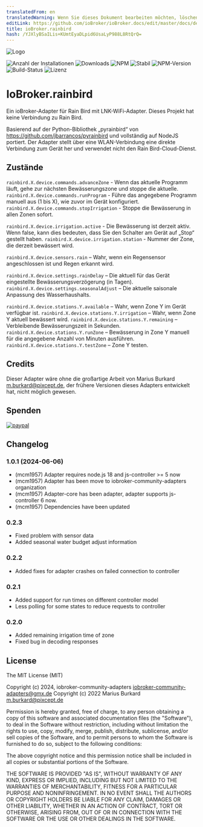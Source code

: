 ```yaml
---
translatedFrom: en
translatedWarning: Wenn Sie dieses Dokument bearbeiten möchten, löschen Sie bitte das Feld "translationsFrom". Andernfalls wird dieses Dokument automatisch erneut übersetzt
editLink: https://github.com/ioBroker/ioBroker.docs/edit/master/docs/de/adapterref/iobroker.rainbird/README.md
title: ioBroker.rainbird
hash: /YJXlyBSaILis+KUmtEyaDLpid6UsaLyP988L8RtQrQ=
---
```

![Logo](../../../en/adapterref/iobroker.rainbird/admin/rainbird.png)

![Anzahl der Installationen](http://iobroker.live/badges/rainbird-installed.svg)
![Downloads](https://img.shields.io/npm/dm/iobroker.rainbird.svg)
![NPM](https://nodei.co/npm/iobroker.rainbird.png?downloads=true)
![Stabil](http://iobroker.live/badges/rainbird-stable.svg)
![NPM-Version](https://img.shields.io/npm/v/iobroker.rainbird.svg)
![Build-Status](https://travis-ci.org/StrathCole/ioBroker.rainbird.svg?branch=master)
![Lizenz](https://img.shields.io/badge/license-MIT-blue.svg?style=flat)

# IoBroker.rainbird
Ein ioBroker-Adapter für Rain Bird mit LNK-WiFi-Adapter. Dieses Projekt hat keine Verbindung zu Rain Bird.

Basierend auf der Python-Bibliothek „pyrainbird“ von https://github.com/jbarrancos/pyrainbird und vollständig auf NodeJS portiert. Der Adapter stellt über eine WLAN-Verbindung eine direkte Verbindung zum Gerät her und verwendet nicht den Rain Bird-Cloud-Dienst.

## Zustände
`rainbird.X.device.commands.advanceZone` - Wenn das aktuelle Programm läuft, gehe zur nächsten Bewässerungszone und stoppe die aktuelle.
`rainbird.X.device.commands.runProgram` - Führe das angegebene Programm manuell aus (1 bis X), wie zuvor im Gerät konfiguriert.
`rainbird.X.device.commands.stopIrrigation` - Stoppe die Bewässerung in allen Zonen sofort.

`rainbird.X.device.irrigation.active` - Die Bewässerung ist derzeit aktiv. Wenn false, kann dies bedeuten, dass Sie den Schalter am Gerät auf „Stop“ gestellt haben.
`rainbird.X.device.irrigation.station` - Nummer der Zone, die derzeit bewässert wird.

`rainbird.X.device.sensors.rain` – Wahr, wenn ein Regensensor angeschlossen ist und Regen erkannt wird.

`rainbird.X.device.settings.rainDelay` – Die aktuell für das Gerät eingestellte Bewässerungsverzögerung (in Tagen).
`rainbird.X.device.settings.seasonalAdjust` – Die aktuelle saisonale Anpassung des Wasserhaushalts.

`rainbird.X.device.stations.Y.available` – Wahr, wenn Zone Y im Gerät verfügbar ist.
`rainbird.X.device.stations.Y.irrigation` – Wahr, wenn Zone Y aktuell bewässert wird.
`rainbird.X.device.stations.Y.remaining` – Verbleibende Bewässerungszeit in Sekunden. `rainbird.X.device.stations.Y.runZone` – Bewässerung in Zone Y manuell für die angegebene Anzahl von Minuten ausführen.
`rainbird.X.device.stations.Y.testZone` – Zone Y testen.

## Credits
Dieser Adapter wäre ohne die großartige Arbeit von Marius Burkard <m.burkard@pixcept.de>, der frühere Versionen dieses Adapters entwickelt hat, nicht möglich gewesen.

## Spenden
[![paypal](https://www.paypalobjects.com/en_US/i/btn/btn_donateCC_LG.gif)](https://www.paypal.com/cgi-bin/webscr?cmd=_s-xclick&hosted_button_id=SFLJ8HCW9T698&source=url)

## Changelog
<!--
	Placeholder for the next version (at the beginning of the line):
    ### **WORK IN PROGRESS**
-->
### 1.0.1 (2024-06-06)
* (mcm1957) Adapter requires node.js 18 and js-controller >= 5 now
* (mcm1957) Adapter has been move to iobroker-community-adapters organization
* (mcm1957) Adapter-core has been adapter, adapter supports js-controller 6 now.
* (mcm1957) Dependencies have been updated

### 0.2.3
-   Fixed problem with sensor data
-   Added seasonal water budget adjust information

### 0.2.2

-   Added fixes for adapter crashes on failed connection to controller

### 0.2.1

-   Added support for run times on different controller model
-   Less polling for some states to reduce requests to controller

### 0.2.0

-   Added remaining irrigation time of zone
-   Fixed bug in decoding responses

## License

The MIT License (MIT)

Copyright (c) 2024, iobroker-community-adapters <iobroker-community-adapters@gmx.de>
Copyright (c) 2022 Marius Burkard m.burkard@pixcept.de

Permission is hereby granted, free of charge, to any person obtaining a copy
of this software and associated documentation files (the "Software"), to deal
in the Software without restriction, including without limitation the rights
to use, copy, modify, merge, publish, distribute, sublicense, and/or sell
copies of the Software, and to permit persons to whom the Software is
furnished to do so, subject to the following conditions:

The above copyright notice and this permission notice shall be included in
all copies or substantial portions of the Software.

THE SOFTWARE IS PROVIDED "AS IS", WITHOUT WARRANTY OF ANY KIND, EXPRESS OR
IMPLIED, INCLUDING BUT NOT LIMITED TO THE WARRANTIES OF MERCHANTABILITY,
FITNESS FOR A PARTICULAR PURPOSE AND NONINFRINGEMENT. IN NO EVENT SHALL THE
AUTHORS OR COPYRIGHT HOLDERS BE LIABLE FOR ANY CLAIM, DAMAGES OR OTHER
LIABILITY, WHETHER IN AN ACTION OF CONTRACT, TORT OR OTHERWISE, ARISING FROM,
OUT OF OR IN CONNECTION WITH THE SOFTWARE OR THE USE OR OTHER DEALINGS IN
THE SOFTWARE.